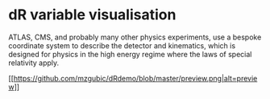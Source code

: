# dR variable visualisation

ATLAS, CMS, and probably many other physics experiments, use a bespoke coordinate system to describe the detector and kinematics, which is designed for physics in the high energy regime where the laws of special relativity apply.

[[https://github.com/mzgubic/dRdemo/blob/master/preview.png|alt=preview]]
